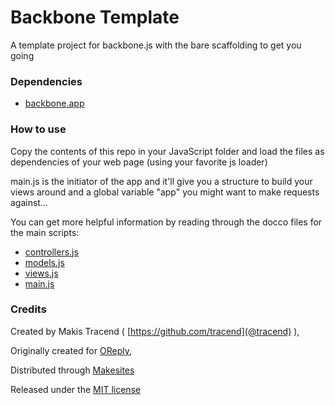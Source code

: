# Backbone Template

A template project for backbone.js with the bare scaffolding to get you going

### Dependencies

* [backbone.app](http://github.com/makesites/backbone-app)


### How to use

Copy the contents of this repo in your JavaScript folder and load the files as dependencies of your web page (using your favorite js loader)

main.js is the initiator of the app and it'll give you a structure to build your views around and a global variable "app" you might want to make requests against...

You can get more helpful information by reading through the docco files for the main scripts:

- [controllers.js](http://rawgithub.com/makesites/backbone-template/master/docs/controllers.html)
- [models.js](http://rawgithub.com/makesites/backbone-template/master/docs/models.html)
- [views.js](http://rawgithub.com/makesites/backbone-template/master/docs/views.html)
- [main.js](http://rawgithub.com/makesites/backbone-template/master/docs/main.html)



### Credits

Created by Makis Tracend ( [https://github.com/tracend](@tracend) ),

Originally created for [OReply](http://oreply.net/),

Distributed through [Makesites](http://makesites.org/)

Released under the [MIT license](http://makesites.org/licenses/MIT)
